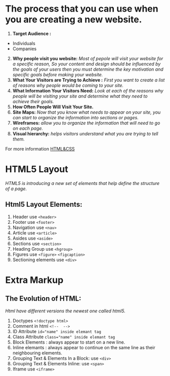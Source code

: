 # The process that you can use when you are creating a new website.
1. **Target Audience :**
  * Individuals
  * Companies
2. **Why people visit you website:**
 *Most of pepole will visit your website for a specific reason, So your content and design should be influenced by the goals of your users then you must determine the key motivation and specific goals before making your website.* 
3. **What Your Visitors are Trying to Achieve :**
 *First you want to create a list
 of reasons why people would
 be coming to your site.*
4. **What Information Your Visitors Need:**
 *Look at each of the reasons why people will be visiting your site and determine what they need to achieve their goals.*
5. **How Often People Will Visit Your Site.**
6. **Site Maps:**
 *Now that you know what needs to appear
 on your site, you can start to organize the information into sections or pages.*
7. **Wireframes:**
 *allow you to organize the    information that will need to go on each  page.*
8. **Visual hierarchy:**
 *helps visitors   understand what  you are trying to tell them.*

For more information [HTML&CSS](file:///C:/Users/fatem/Downloads/HTML%20CSS.pdf)

# HTML5 Layout
 *HTML5 is introducing a new set of elements that help define the structure of a page.*
## Html5 Layout Elements:
  1. Header use `<header>`
  2. Footer use `<footer>` 
  3. Navigation use `<nav>` 
  4. Article use `<article>`
  5. Asides use `<aside>`
  6. Sections use `<section>`
  7. Heading Group use `<hgroup>`
  8. Figures use `<figure>` `<figcaption>`
  9. Sectioning elements use `<div>`

# Extra Markup
## The Evolution of HTML:
 *Html have different versions the newest one called html5.*
 1. Doctypes `<!doctype html>`
 2. Comment in html `<!--  -->`
 3. ID Attribute `id="name" inside elemant tag`
 4. Class Attribute `class="name" inside elemant tag`
 5. Block Elements : always appear to start on a new line. 
 6. Inline elemants :  always appear to continue on the same line as their neighbouring elements. 
 7. Grouping Text & Elements In a Block: use `<div>`
 8. Grouping Text & Elements Inline: use `<span>`
 9. Iframe  use `<iframe>`




  

